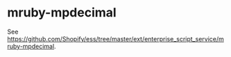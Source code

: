 mruby-mpdecimal
====

See <https://github.com/Shopify/ess/tree/master/ext/enterprise_script_service/mruby-mpdecimal>.
